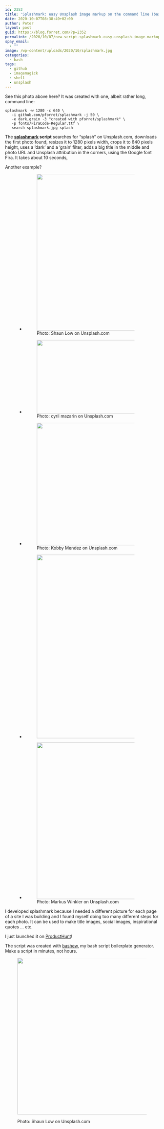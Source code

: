 ```yaml
---
id: 2352
title: 'Splashmark: easy Unsplash image markup on the command line (bash)'
date: 2020-10-07T08:38:49+02:00
author: Peter
layout: post
guid: https://blog.forret.com/?p=2352
permalink: /2020/10/07/new-script-splashmark-easy-unsplash-image-markup-on-the-command-line/
spay_email:
  - ""
image: /wp-content/uploads/2020/10/splashmark.jpg
categories:
  - bash
tags:
  - github
  - imagemagick
  - shell
  - unsplash
---
```

See this photo above here? It was created with one, albeit rather long, command line:

<pre class="wp-block-code"><code>splashmark -w 1280 -c 640 \
   -i github.com/pforret/splashmark -j 50 \
   -e dark,grain -3 "created with pforret/splashmark" \
   -p fonts/FiraCode-Regular.ttf \
   search splashmark.jpg splash</code></pre>

The **[splashmark](https://github.com/pforret/splashmark) script** searches for &#8220;splash&#8221; on Unsplash.com, downloads the first photo found, resizes it to 1280 pixels width, crops it to 640 pixels height, uses a &#8216;dark&#8217; and a &#8216;grain&#8217; filter, adds a big title in the middle and photo URL and Unsplash attribution in the corners, using the Google font Fira. It takes about 10 seconds,

Another example?<figure class="wp-block-gallery columns-3 is-cropped">

<ul class="blocks-gallery-grid">
  <li class="blocks-gallery-item">
    <figure><img loading="lazy" width="1024" height="512" src="https://blog.forret.com/wp-content/uploads/2020/10/bashew-1024x512.jpg" alt="" data-id="2357" data-full-url="https://blog.forret.com/wp-content/uploads/2020/10/bashew.jpg" data-link="https://blog.forret.com/2020/10/07/new-script-splashmark-easy-unsplash-image-markup-on-the-command-line/photo-shaun-low-on-unsplash-com/" class="wp-image-2357" srcset="https://blog.forret.com/wp-content/uploads/2020/10/bashew-1024x512.jpg 1024w, https://blog.forret.com/wp-content/uploads/2020/10/bashew-300x150.jpg 300w, https://blog.forret.com/wp-content/uploads/2020/10/bashew-768x384.jpg 768w, https://blog.forret.com/wp-content/uploads/2020/10/bashew.jpg 1280w" sizes="(max-width: 1024px) 100vw, 1024px" /><figcaption class="blocks-gallery-item__caption">Photo: Shaun Low on Unsplash.com</figcaption></figure>
  </li>
  <li class="blocks-gallery-item">
    <figure><img loading="lazy" width="800" height="240" src="https://blog.forret.com/wp-content/uploads/2020/10/paris.jpg" alt="" data-id="2356" data-full-url="https://blog.forret.com/wp-content/uploads/2020/10/paris.jpg" data-link="https://blog.forret.com/2020/10/07/new-script-splashmark-easy-unsplash-image-markup-on-the-command-line/photo-cyril-mazarin-on-unsplash-com/" class="wp-image-2356" srcset="https://blog.forret.com/wp-content/uploads/2020/10/paris.jpg 800w, https://blog.forret.com/wp-content/uploads/2020/10/paris-300x90.jpg 300w, https://blog.forret.com/wp-content/uploads/2020/10/paris-768x230.jpg 768w" sizes="(max-width: 800px) 100vw, 800px" /><figcaption class="blocks-gallery-item__caption">Photo: cyril mazarin on Unsplash.com</figcaption></figure>
  </li>
  <li class="blocks-gallery-item">
    <figure><img loading="lazy" width="720" height="400" src="https://blog.forret.com/wp-content/uploads/2020/10/cocktail.jpg" alt="" data-id="2355" data-full-url="https://blog.forret.com/wp-content/uploads/2020/10/cocktail.jpg" data-link="https://blog.forret.com/2020/10/07/new-script-splashmark-easy-unsplash-image-markup-on-the-command-line/photo-kobby-mendez-on-unsplash-com/" class="wp-image-2355" srcset="https://blog.forret.com/wp-content/uploads/2020/10/cocktail.jpg 720w, https://blog.forret.com/wp-content/uploads/2020/10/cocktail-300x167.jpg 300w" sizes="(max-width: 720px) 100vw, 720px" /><figcaption class="blocks-gallery-item__caption">Photo: Kobby Mendez on Unsplash.com</figcaption></figure>
  </li>
  <li class="blocks-gallery-item">
    <figure><img loading="lazy" width="600" height="600" src="https://blog.forret.com/wp-content/uploads/2020/10/steak.gif" alt="" data-id="2354" data-full-url="https://blog.forret.com/wp-content/uploads/2020/10/steak.gif" data-link="https://blog.forret.com/2020/10/07/new-script-splashmark-easy-unsplash-image-markup-on-the-command-line/steak/" class="wp-image-2354" /></figure>
  </li>
  <li class="blocks-gallery-item">
    <figure><img loading="lazy" width="1024" height="512" src="https://blog.forret.com/wp-content/uploads/2020/07/setver-1024x512.jpg" alt="" data-id="2359" data-full-url="https://blog.forret.com/wp-content/uploads/2020/07/setver.jpg" data-link="https://blog.forret.com/2020/07/31/package-version-management-with-semver-sh/photo-markus-winkler-on-unsplash-com/" class="wp-image-2359" srcset="https://blog.forret.com/wp-content/uploads/2020/07/setver-1024x512.jpg 1024w, https://blog.forret.com/wp-content/uploads/2020/07/setver-300x150.jpg 300w, https://blog.forret.com/wp-content/uploads/2020/07/setver-768x384.jpg 768w, https://blog.forret.com/wp-content/uploads/2020/07/setver.jpg 1280w" sizes="(max-width: 1024px) 100vw, 1024px" /><figcaption class="blocks-gallery-item__caption">Photo: Markus Winkler on Unsplash.com</figcaption></figure>
  </li>
</ul></figure> 

I developed splashmark because I needed a different picture for each page of a site I was building and I found myself doing too many different steps for each photo. It can be used to make title images, social images, inspirational quotes &#8230; etc.

I just launched it on [ProductHunt](https://www.producthunt.com/posts/splashmark)!

The script was created with [bashew](https://github.com/pforret/bashew), my bash script boilerplate generator. Make a script in minutes, not hours.<figure class="wp-block-image size-large">

<img loading="lazy" width="1024" height="512" src="https://blog.forret.com/wp-content/uploads/2020/10/bashew-1024x512.jpg" alt="" class="wp-image-2357" srcset="https://blog.forret.com/wp-content/uploads/2020/10/bashew-1024x512.jpg 1024w, https://blog.forret.com/wp-content/uploads/2020/10/bashew-300x150.jpg 300w, https://blog.forret.com/wp-content/uploads/2020/10/bashew-768x384.jpg 768w, https://blog.forret.com/wp-content/uploads/2020/10/bashew.jpg 1280w" sizes="(max-width: 1024px) 100vw, 1024px" /> <figcaption>Photo: Shaun Low on Unsplash.com</figcaption></figure>